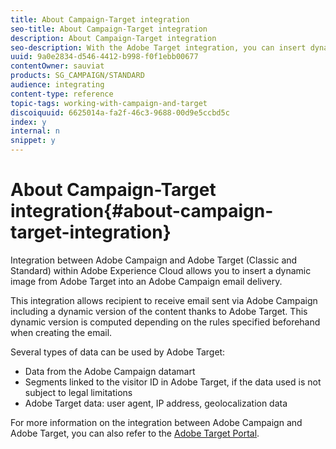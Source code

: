 ```yaml
---
title: About Campaign-Target integration
seo-title: About Campaign-Target integration
description: About Campaign-Target integration
seo-description: With the Adobe Target integration, you can insert dynamic images generated by Adobe Target into your Adobe Campaign messages.
uuid: 9a0e2834-d546-4412-b998-f0f1ebb00677
contentOwner: sauviat
products: SG_CAMPAIGN/STANDARD
audience: integrating
content-type: reference
topic-tags: working-with-campaign-and-target
discoiquuid: 6625014a-fa2f-46c3-9688-00d9e5ccbd5c
index: y
internal: n
snippet: y
---
```


# About Campaign-Target integration{#about-campaign-target-integration}

Integration between Adobe Campaign and Adobe Target (Classic and Standard) within Adobe Experience Cloud allows you to insert a dynamic image from Adobe Target into an Adobe Campaign email delivery.

This integration allows recipient to receive email sent via Adobe Campaign including a dynamic version of the content thanks to Adobe Target. This dynamic version is computed depending on the rules specified beforehand when creating the email.

Several types of data can be used by Adobe Target:

* Data from the Adobe Campaign datamart
* Segments linked to the visitor ID in Adobe Target, if the data used is not subject to legal limitations
* Adobe Target data: user agent, IP address, geolocalization data

For more information on the integration between Adobe Campaign and Adobe Target, you can also refer to the [Adobe Target Portal](https://marketing.adobe.com/resources/help/en_US/target/a4t/c_campaign_and_target.html).
